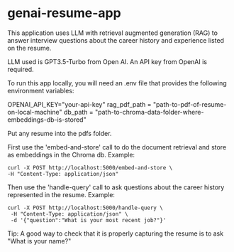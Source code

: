 # genai-resume-app

This application uses LLM with retrieval augmented generation (RAG) to answer interview questions about the career history and experience listed on the resume. 

LLM used is GPT3.5-Turbo from Open AI. An API key from OpenAI is required.

To run this app locally, you will need an .env file that provides the following environment variables:

OPENAI_API_KEY="your-api-key"
rag_pdf_path = "path-to-pdf-of-resume-on-local-machine"
db_path = "path-to-chroma-data-folder-where-embeddings-db-is-stored"


Put any resume into the pdfs folder. 

First use the 'embed-and-store' call to do the document retrieval and store as embeddings in the Chroma db. 
Example: 
    
    curl -X POST http://localhost:5000/embed-and-store \
    -H "Content-Type: application/json"

Then use the 'handle-query' call to ask questions about the career history represented in the resume. 
Example:

    curl -X POST http://localhost:5000/handle-query \
     -H "Content-Type: application/json" \
     -d '{"question":"What is your most recent job?"}'

Tip: A good way to check that it is properly capturing the resume is to ask "What is your name?"
